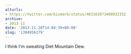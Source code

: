 ```yaml
---
alturls:
- https://twitter.com/bismark/status/403161973400932352
archive:
- 2013-11
date: '2013-11-20T14:04:39+00:00'
slug: '1384956279'
---
```


I think I'm sweating Diet Mountain Dew.

